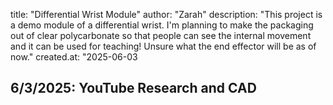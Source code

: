 title: "Differential Wrist Module"
author: "Zarah"
description: "This project is a demo module of a differential wrist. I'm planning to make the packaging out of clear polycarbonate so that people can see the internal movement and it can be used for teaching! Unsure what the end effector will be as of now."
created.at: "2025-06-03

## **6/3/2025: YouTube Research and CAD**

